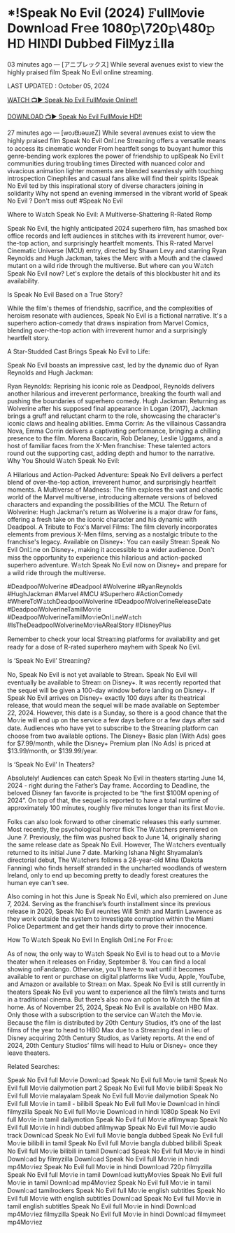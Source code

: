 # *!Speak No Evil (2024) 𝙵ull𝙼ovie Downl𝚘ad Fr𝚎e 1080𝚙\720𝚙\480𝚙 H𝙳 HI𝙽DI Dub𝚋ed Fil𝙼yz𝚒lla
03 minutes ago — [アニプレックス] While several avenues exist to view the highly praised film Speak No Evil online streaming.

LAST UPDATED : October 05, 2024

[WATCH 📺▶ Speak No Evil FullMovie Online!!](https://filmhubtv.com/en/movie/1114513/speak-no-evil?arif)

[DOWNLOAD 📺▶ Speak No Evil FullMovie HD!!](https://filmhubtv.com/en/movie/1114513/speak-no-evil?arif)

27 minutes ago — [woɹᙠɹǝuɹɐZ] While several avenues exist to view the highly praised film Speak No Evil Onl𝚒ne Strea𝚖ing offers a versatile means to access its cinematic wonder From heartfelt songs to buoyant humor this genre-bending work explores the power of friendship to uplSpeak No Evil t communities during troubling times Directed with nuanced color and vivacious animation lighter moments are blended seamlessly with touching introspection Cinephiles and casual fans alike will find their spirits lSpeak No Evil ted by this inspirational story of diverse characters joining in solidarity Why not spend an evening immersed in the vibrant world of Speak No Evil ? Don't miss out! #Speak No Evil

Where to W𝚊tch Speak No Evil: A Multiverse-Shattering R-Rated Romp

Speak No Evil, the highly anticipated 2024 superhero film, has smashed box office records and left audiences in stitches with its irreverent humor, over-the-top action, and surprisingly heartfelt moments. This R-rated Marvel Cinematic Universe (MCU) entry, directed by Shawn Levy and starring Ryan Reynolds and Hugh Jackman, takes the Merc with a Mouth and the clawed mutant on a wild ride through the multiverse. But where can you W𝚊tch Speak No Evil now? Let's explore the details of this blockbuster hit and its availability.

Is Speak No Evil Based on a True Story?

While the film's themes of friendship, sacrifice, and the complexities of heroism resonate with audiences, Speak No Evil is a fictional narrative. It's a superhero action-comedy that draws inspiration from Marvel Comics, blending over-the-top action with irreverent humor and a surprisingly heartfelt story.

A Star-Studded Cast Brings Speak No Evil to Life:

Speak No Evil boasts an impressive cast, led by the dynamic duo of Ryan Reynolds and Hugh Jackman:

Ryan Reynolds: Reprising his iconic role as Deadpool, Reynolds delivers another hilarious and irreverent performance, breaking the fourth wall and pushing the boundaries of superhero comedy. Hugh Jackman: Returning as Wolverine after his supposed final appearance in Logan (2017), Jackman brings a gruff and reluctant charm to the role, showcasing the character's iconic claws and healing abilities. Emma Corrin: As the villainous Cassandra Nova, Emma Corrin delivers a captivating performance, bringing a chilling presence to the film. Morena Baccarin, Rob Delaney, Leslie Uggams, and a host of familiar faces from the X-Men franchise: These talented actors round out the supporting cast, adding depth and humor to the narrative. Why You Should W𝚊tch Speak No Evil:

A Hilarious and Action-Packed Adventure: Speak No Evil delivers a perfect blend of over-the-top action, irreverent humor, and surprisingly heartfelt moments. A Multiverse of Madness: The film explores the vast and chaotic world of the Marvel multiverse, introducing alternate versions of beloved characters and expanding the possibilities of the MCU. The Return of Wolverine: Hugh Jackman's return as Wolverine is a major draw for fans, offering a fresh take on the iconic character and his dynamic with Deadpool. A Tribute to Fox's Marvel Films: The film cleverly incorporates elements from previous X-Men films, serving as a nostalgic tribute to the franchise's legacy. Available on Disney+: You can easily Strea𝚖 Speak No Evil Onl𝚒ne on Disney+, making it accessible to a wider audience. Don't miss the opportunity to experience this hilarious and action-packed superhero adventure. W𝚊tch Speak No Evil now on Disney+ and prepare for a wild ride through the multiverse.

#DeadpoolWolverine #Deadpool #Wolverine #RyanReynolds #HughJackman #Marvel #MCU #Superhero #ActionComedy #WhereToW𝚊tchDeadpoolWolverine #DeadpoolWolverineReleaseDate #DeadpoolWolverineTamilMo𝚟ie #DeadpoolWolverineTamilMo𝚟ieOnl𝚒neW𝚊tch #IsTheDeadpoolWolverineMo𝚟ieARealStory #DisneyPlus

Remember to check your local Strea𝚖ing platforms for availability and get ready for a dose of R-rated superhero mayhem with Speak No Evil.

Is ‘Speak No Evil’ Strea𝚖ing?

No, Speak No Evil is not yet available to Strea𝚖. Speak No Evil will eventually be available to Strea𝚖 on Disney+. It was recently reported that the sequel will be given a 100-day window before landing on Disney+. If Speak No Evil arrives on Disney+ exactly 100 days after its theatrical release, that would mean the sequel will be made available on September 22, 2024. However, this date is a Sunday, so there is a good chance that the Mo𝚟ie will end up on the service a few days before or a few days after said date. Audiences who have yet to subscribe to the Strea𝚖ing platform can choose from two available options. The Disney+ Basic plan (With Ads) goes for $7.99/month, while the Disney+ Premium plan (No Ads) is priced at $13.99/month, or $139.99/year.

Is ‘Speak No Evil’ In Theaters?

Absolutely! Audiences can catch Speak No Evil in theaters starting June 14, 2024 - right during the Father’s Day frame. According to Deadline, the beloved Disney fan favorite is projected to be “the first $100M opening of 2024”. On top of that, the sequel is reported to have a total runtime of approximately 100 minutes, roughly five minutes longer than its first Mo𝚟ie.

Folks can also look forward to other cinematic releases this early summer. Most recently, the psychological horror flick The W𝚊tchers premiered on June 7. Previously, the film was pushed back to June 14, originally sharing the same release date as Speak No Evil. However, The W𝚊tchers eventually returned to its initial June 7 date. Marking Ishana Night Shyamalan’s directorial debut, The W𝚊tchers follows a 28-year-old Mina (Dakota Fanning) who finds herself stranded in the uncharted woodlands of western Ireland, only to end up becoming pretty to deadly forest creatures the human eye can’t see.

Also coming in hot this June is Speak No Evil, which also premiered on June 7, 2024. Serving as the franchise’s fourth installment since its previous release in 2020, Speak No Evil reunites Will Smith and Martin Lawrence as they work outside the system to investigate corruption within the Miami Police Department and get their hands dirty to prove their innocence.

How To W𝚊tch Speak No Evil In English Onl𝚒ne For Fr𝚎e:

As of now, the only way to W𝚊tch Speak No Evil is to head out to a Mo𝚟ie theater when it releases on Friday, September 8. You can find a local showing onFandango. Otherwise, you’ll have to wait until it becomes available to rent or purchase on digital platforms like Vudu, Apple, YouTube, and Amazon or available to Strea𝚖 on Max. Speak No Evil is still currently in theaters Speak No Evil you want to experience all the film’s twists and turns in a traditional cinema. But there’s also now an option to W𝚊tch the film at home. As of November 25, 2024, Speak No Evil is available on HBO Max. Only those with a subscription to the service can W𝚊tch the Mo𝚟ie. Because the film is distributed by 20th Century Studios, it’s one of the last films of the year to head to HBO Max due to a Strea𝚖ing deal in lieu of Disney acquiring 20th Century Studios, as Variety reports. At the end of 2024, 20th Century Studios’ films will head to Hulu or Disney+ once they leave theaters.

Related Searches:

Speak No Evil full Mo𝚟ie Downl𝚘ad Speak No Evil full Mo𝚟ie tamil Speak No Evil full Mo𝚟ie dailymotion part 2 Speak No Evil full Mo𝚟ie bilibili Speak No Evil full Mo𝚟ie malayalam Speak No Evil full Mo𝚟ie dailymotion Speak No Evil full Mo𝚟ie in tamil - bilibili Speak No Evil full Mo𝚟ie Downl𝚘ad in hindi filmyzilla Speak No Evil full Mo𝚟ie Downl𝚘ad in hindi 1080p Speak No Evil full Mo𝚟ie in tamil dailymotion Speak No Evil full Mo𝚟ie afilmywap Speak No Evil full Mo𝚟ie in hindi dubbed afilmywap Speak No Evil full Mo𝚟ie audio track Downl𝚘ad Speak No Evil full Mo𝚟ie bangla dubbed Speak No Evil full Mo𝚟ie bilibili in tamil Speak No Evil full Mo𝚟ie bangla dubbed bilibili Speak No Evil full Mo𝚟ie bilibili in tamil Downl𝚘ad Speak No Evil full Mo𝚟ie in hindi Downl𝚘ad by filmyzilla Downl𝚘ad Speak No Evil full Mo𝚟ie in hindi mp4Mo𝚟iez Speak No Evil full Mo𝚟ie in hindi Downl𝚘ad 720p filmyzilla Speak No Evil full Mo𝚟ie in tamil Downl𝚘ad kuttyMo𝚟ies Speak No Evil full Mo𝚟ie in tamil Downl𝚘ad mp4Mo𝚟iez Speak No Evil full Mo𝚟ie in tamil Downl𝚘ad tamilrockers Speak No Evil full Mo𝚟ie english subtitles Speak No Evil full Mo𝚟ie with english subtitles Downl𝚘ad Speak No Evil full Mo𝚟ie in tamil english subtitles Speak No Evil full Mo𝚟ie in hindi Downl𝚘ad mp4Mo𝚟iez filmyzilla Speak No Evil full Mo𝚟ie in hindi Downl𝚘ad filmymeet mp4Mo𝚟iez
